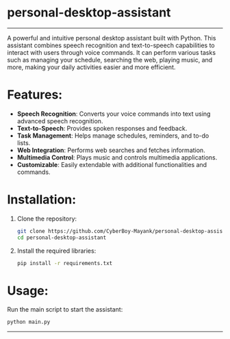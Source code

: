 # personal-desktop-assistant

---

A powerful and intuitive personal desktop assistant built with Python. This assistant combines speech recognition and text-to-speech capabilities to interact with users through voice commands. It can perform various tasks such as managing your schedule, searching the web, playing music, and more, making your daily activities easier and more efficient.

# Features:
- **Speech Recognition**: Converts your voice commands into text using advanced speech recognition.
- **Text-to-Speech**: Provides spoken responses and feedback.
- **Task Management**: Helps manage schedules, reminders, and to-do lists.
- **Web Integration**: Performs web searches and fetches information.
- **Multimedia Control**: Plays music and controls multimedia applications.
- **Customizable**: Easily extendable with additional functionalities and commands.

# Installation:
1. Clone the repository:
   ```bash
   git clone https://github.com/CyberBoy-Mayank/personal-desktop-assistant.git
   cd personal-desktop-assistant
   ```
2. Install the required libraries:
   ```bash
   pip install -r requirements.txt
   ```

# Usage:
Run the main script to start the assistant:
```bash
python main.py
```

---

